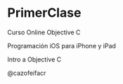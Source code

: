PrimerClase
===========

Curso Online Objective C

Programación iOS para iPhone y iPad

Intro a Objective C 

@cazofeifacr

